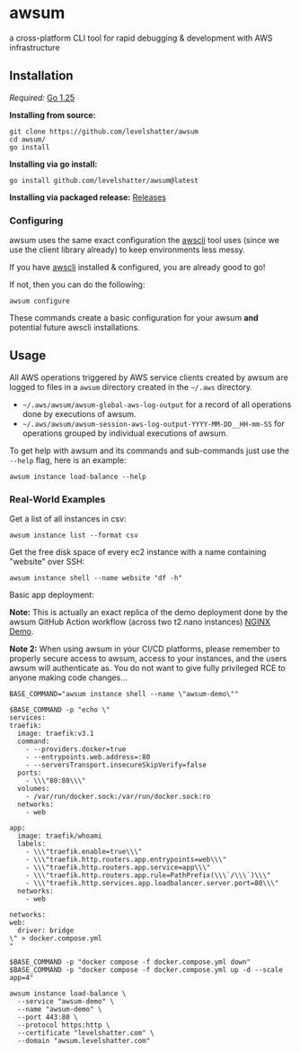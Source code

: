 # awsum

a cross-platform CLI tool for rapid debugging & development with AWS infrastructure

## Installation
*Required:* [Go 1.25](https://go.dev/dl)

**Installing from source:**
```shell
git clone https://github.com/levelshatter/awsum
cd awsum/
go install 
```

**Installing via go install:**

```shell
go install github.com/levelshatter/awsum@latest
```

**Installing via packaged release:**
[Releases](https://github.com/levelshatter/awsum/releases)

### Configuring

awsum uses the same exact configuration the [awscli](https://aws.amazon.com/cli/) tool uses (since we use the client library already) to keep environments less messy.

If you have [awscli](https://aws.amazon.com/cli/) installed & configured, you are already good to go!

If not, then you can do the following:

```shell
awsum configure
```

These commands create a basic configuration for your awsum **and** potential future awscli installations.

## Usage

All AWS operations triggered by AWS service clients created by awsum are logged to files in a `awsum` directory created in the `~/.aws` directory.

* `~/.aws/awsum/awsum-global-aws-log-output` for a record of all operations done by executions of awsum.
* `~/.aws/awsum/awsum-session-aws-log-output-YYYY-MM-DD__HH-mm-SS` for operations grouped by individual executions of awsum.

To get help with awsum and its commands and sub-commands just use the `--help` flag, here is an example:
```shell
awsum instance load-balance --help
```

### Real-World Examples

Get a list of all instances in csv:
```shell
awsum instance list --format csv
```

Get the free disk space of every ec2 instance with a name containing "website" over SSH:
```shell
awsum instance shell --name website "df -h"
```

Basic app deployment:

**Note:** This is actually an exact replica of the demo deployment done by the awsum GitHub Action workflow (across two t2.nano instances) [NGINX Demo](https://awsum.levelshatter.com/).

**Note 2:** When using awsum in your CI/CD platforms, please remember to properly secure access to awsum, access to your instances, and the users awsum will authenticate as. You do not want to give fully privileged RCE to anyone making code changes...

```shell
BASE_COMMAND="awsum instance shell --name \"awsum-demo\""

$BASE_COMMAND -p "echo \"
services:
traefik:
  image: traefik:v3.1
  command:
    - --providers.docker=true
    - --entrypoints.web.address=:80
    - --serversTransport.insecureSkipVerify=false
  ports:
    - \\\"80:80\\\"
  volumes:
    - /var/run/docker.sock:/var/run/docker.sock:ro
  networks:
    - web

app:
  image: traefik/whoami
  labels:
    - \\\"traefik.enable=true\\\"
    - \\\"traefik.http.routers.app.entrypoints=web\\\"
    - \\\"traefik.http.routers.app.service=app\\\"
    - \\\"traefik.http.routers.app.rule=PathPrefix(\\\`/\\\`)\\\"
    - \\\"traefik.http.services.app.loadbalancer.server.port=80\\\"
  networks:
    - web

networks:
web:
  driver: bridge
\" > docker.compose.yml
"

$BASE_COMMAND -p "docker compose -f docker.compose.yml down"
$BASE_COMMAND -p "docker compose -f docker.compose.yml up -d --scale app=4"

awsum instance load-balance \
  --service "awsum-demo" \
  --name "awsum-demo" \
  --port 443:80 \
  --protocol https:http \
  --certificate "levelshatter.com" \
  --domain "awsum.levelshatter.com"
```
